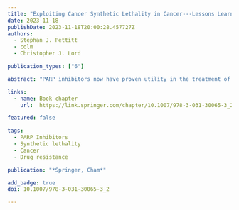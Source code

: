 ```yaml
---
title: "Exploiting Cancer Synthetic Lethality in Cancer---Lessons Learnt from PARP Inhibitors"
date: 2023-11-18
publishDate: 2023-11-18T20:00:28.457727Z
authors: 
  - Stephan J. Pettitt
  - colm
  - Christopher J. Lord

publication_types: ["6"]

abstract: "PARP inhibitors now have proven utility in the treatment of homologous recombination (HR) defective cancers. These drugs, and the synthetic lethality effect they exploit, have not only taught us how to approach the treatment of HR defective cancers but have also illuminated how resistance to a synthetic lethal approach can occur, how cancer-associated synthetic lethal effects are perhaps more complex than we imagine, how the better use of biomarkers could improve the success of treatment and even how drug resistance might be targeted. Here, we discuss some of the lessons learnt from the study of PARP inhibitor synthetic lethality and how these lessons might have wider application. Specifically, we discuss the concept of synthetic lethal penetrance, phenocopy effects in cancer such as BRCAness, synthetic lethal resistance, the polygenic and complex nature of synthetic lethal interactions, how evolutionary double binds could be exploited in treatment as well as future horizons for the field."

links:
  - name: Book chapter
    url:  https://link.springer.com/chapter/10.1007/978-3-031-30065-3_2

featured: false

tags:
  - PARP Inhibitors
  - Synthetic lethality
  - Cancer
  - Drug resistance

publication: "*Springer, Cham*"

add_badge: true
doi: 10.1007/978-3-031-30065-3_2

---
```


